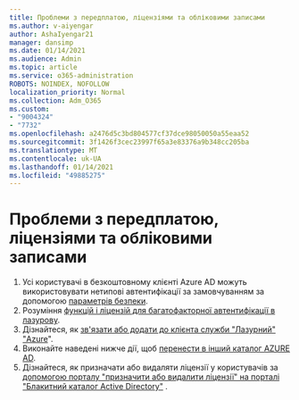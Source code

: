 ```yaml
---
title: Проблеми з передплатою, ліцензіями та обліковими записами
ms.author: v-aiyengar
author: AshaIyengar21
manager: dansimp
ms.date: 01/14/2021
ms.audience: Admin
ms.topic: article
ms.service: o365-administration
ROBOTS: NOINDEX, NOFOLLOW
localization_priority: Normal
ms.collection: Adm_O365
ms.custom:
- "9004324"
- "7732"
ms.openlocfilehash: a2476d5c3bd804577cf37dce98050050a55eaa52
ms.sourcegitcommit: 3f1426f3cec23997f65a3e83376a9b348cc205ba
ms.translationtype: MT
ms.contentlocale: uk-UA
ms.lasthandoff: 01/14/2021
ms.locfileid: "49885275"
---
```

# <a name="issues-with-subscriptions-licenses-and-accounts"></a>Проблеми з передплатою, ліцензіями та обліковими записами

1. Усі користувачі в безкоштовному клієнті Azure AD можуть використовувати нетипові автентифікації за замовчуванням за допомогою [параметрів безпеки](https://docs.microsoft.com/azure/active-directory/fundamentals/concept-fundamentals-security-defaults).
1. Розуміння [функцій і ліцензій для багатофакторної автентифікації в лазурову](https://docs.microsoft.com/azure/active-directory/authentication/concept-mfa-licensing).
1. Дізнайтеся, як [зв'язати або додати до клієнта служби "Лазурний" "Azure](https://docs.microsoft.com/azure/active-directory/fundamentals/active-directory-how-subscriptions-associated-directory)".
1. Виконайте наведені нижче дії, щоб [перенести в інший каталог AZURE AD](https://docs.microsoft.com/azure/role-based-access-control/transfer-subscription).
1. Дізнайтеся, як призначати або видаляти ліцензії у користувачів за [допомогою порталу "призначити або видалити ліцензії" на порталі "Блакитний каталог Active Directory"](https://docs.microsoft.com/azure/active-directory/fundamentals/license-users-groups) .